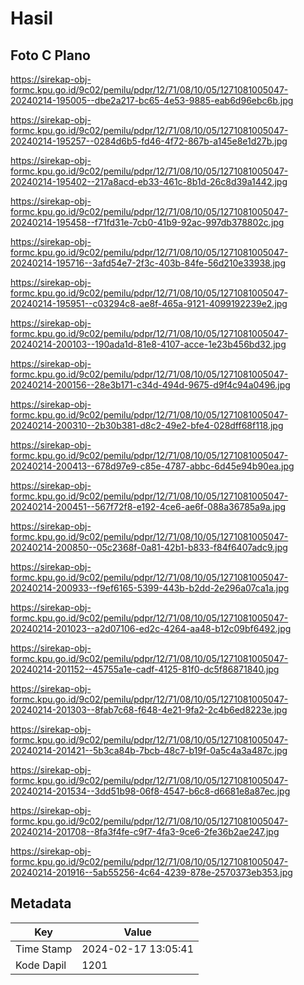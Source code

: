 # Hasil

## Foto C Plano

https://sirekap-obj-formc.kpu.go.id/9c02/pemilu/pdpr/12/71/08/10/05/1271081005047-20240214-195005--dbe2a217-bc65-4e53-9885-eab6d96ebc6b.jpg

https://sirekap-obj-formc.kpu.go.id/9c02/pemilu/pdpr/12/71/08/10/05/1271081005047-20240214-195257--0284d6b5-fd46-4f72-867b-a145e8e1d27b.jpg

https://sirekap-obj-formc.kpu.go.id/9c02/pemilu/pdpr/12/71/08/10/05/1271081005047-20240214-195402--217a8acd-eb33-461c-8b1d-26c8d39a1442.jpg

https://sirekap-obj-formc.kpu.go.id/9c02/pemilu/pdpr/12/71/08/10/05/1271081005047-20240214-195458--f71fd31e-7cb0-41b9-92ac-997db378802c.jpg

https://sirekap-obj-formc.kpu.go.id/9c02/pemilu/pdpr/12/71/08/10/05/1271081005047-20240214-195716--3afd54e7-2f3c-403b-84fe-56d210e33938.jpg

https://sirekap-obj-formc.kpu.go.id/9c02/pemilu/pdpr/12/71/08/10/05/1271081005047-20240214-195951--c03294c8-ae8f-465a-9121-4099192239e2.jpg

https://sirekap-obj-formc.kpu.go.id/9c02/pemilu/pdpr/12/71/08/10/05/1271081005047-20240214-200103--190ada1d-81e8-4107-acce-1e23b456bd32.jpg

https://sirekap-obj-formc.kpu.go.id/9c02/pemilu/pdpr/12/71/08/10/05/1271081005047-20240214-200156--28e3b171-c34d-494d-9675-d9f4c94a0496.jpg

https://sirekap-obj-formc.kpu.go.id/9c02/pemilu/pdpr/12/71/08/10/05/1271081005047-20240214-200310--2b30b381-d8c2-49e2-bfe4-028dff68f118.jpg

https://sirekap-obj-formc.kpu.go.id/9c02/pemilu/pdpr/12/71/08/10/05/1271081005047-20240214-200413--678d97e9-c85e-4787-abbc-6d45e94b90ea.jpg

https://sirekap-obj-formc.kpu.go.id/9c02/pemilu/pdpr/12/71/08/10/05/1271081005047-20240214-200451--567f72f8-e192-4ce6-ae6f-088a36785a9a.jpg

https://sirekap-obj-formc.kpu.go.id/9c02/pemilu/pdpr/12/71/08/10/05/1271081005047-20240214-200850--05c2368f-0a81-42b1-b833-f84f6407adc9.jpg

https://sirekap-obj-formc.kpu.go.id/9c02/pemilu/pdpr/12/71/08/10/05/1271081005047-20240214-200933--f9ef6165-5399-443b-b2dd-2e296a07ca1a.jpg

https://sirekap-obj-formc.kpu.go.id/9c02/pemilu/pdpr/12/71/08/10/05/1271081005047-20240214-201023--a2d07106-ed2c-4264-aa48-b12c09bf6492.jpg

https://sirekap-obj-formc.kpu.go.id/9c02/pemilu/pdpr/12/71/08/10/05/1271081005047-20240214-201152--45755a1e-cadf-4125-81f0-dc5f86871840.jpg

https://sirekap-obj-formc.kpu.go.id/9c02/pemilu/pdpr/12/71/08/10/05/1271081005047-20240214-201303--8fab7c68-f648-4e21-9fa2-2c4b6ed8223e.jpg

https://sirekap-obj-formc.kpu.go.id/9c02/pemilu/pdpr/12/71/08/10/05/1271081005047-20240214-201421--5b3ca84b-7bcb-48c7-b19f-0a5c4a3a487c.jpg

https://sirekap-obj-formc.kpu.go.id/9c02/pemilu/pdpr/12/71/08/10/05/1271081005047-20240214-201534--3dd51b98-06f8-4547-b6c8-d6681e8a87ec.jpg

https://sirekap-obj-formc.kpu.go.id/9c02/pemilu/pdpr/12/71/08/10/05/1271081005047-20240214-201708--8fa3f4fe-c9f7-4fa3-9ce6-2fe36b2ae247.jpg

https://sirekap-obj-formc.kpu.go.id/9c02/pemilu/pdpr/12/71/08/10/05/1271081005047-20240214-201916--5ab55256-4c64-4239-878e-2570373eb353.jpg


## Metadata

| Key        | Value               |
| ---------- | ------------------- |
| Time Stamp | 2024-02-17 13:05:41 |
| Kode Dapil | 1201                |



